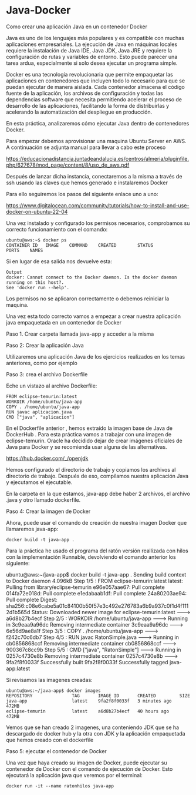 # Java-Docker
Como crear una aplicación Java en un contenedor Docker

Java es uno de los lenguajes más populares y es compatible con muchas aplicaciones empresariales. La ejecución de Java en máquinas locales requiere la instalación de Java IDE, Java JDK, Java JRE y requiere la configuración de rutas y variables de entorno. Esto puede parecer una tarea ardua, especialmente si solo desea ejecutar un programa simple.

Docker es una tecnología revolucionaria que permite empaquetar las aplicaciones en contenedores que incluyen todo lo necesario para que se puedan ejecutar de manera aislada. Cada contenedor almacena el código fuente de la aplicación, los archivos de configuración y todas las dependencias software que necesita permitiendo acelerar el proceso de desarrollo de las aplicaciones, facilitando la forma de distribuirlas y acelerando la automatización del despliegue en producción.

En esta práctica, analizaremos cómo ejecutar Java dentro de contenedores Docker.

Para empezar debemos aprovisionar una maquina Ubuntu Server en AWS. A continuación se adjunta manual para llevar a cabo este proceso

https://educacionadistancia.juntadeandalucia.es/centros/almeria/pluginfile.php/627678/mod_page/content/8/uso_de_aws.pdf

Después de lanzar dicha instancia, conectaremos a la misma a través de ssh usando las claves que hemos generado e instalaremos Docker

Para ello seguiremos los pasos del siguiente enlace uno a uno:

https://www.digitalocean.com/community/tutorials/how-to-install-and-use-docker-on-ubuntu-22-04

Una vez instalado y configurado los permisos necesarios, comprobamos su correcto funcionamiento con el comando:

    ubuntu@aws:~$ docker ps
    CONTAINER ID   IMAGE    COMMAND    CREATED        STATUS            PORTS    NAMES

Si en lugar de esa salida nos devuelve esta:

    Output
    docker: Cannot connect to the Docker daemon. Is the docker daemon running on this host?.
    See 'docker run --help'.

Los permisos no se aplicaron correctamente o debemos reiniciar la maquina.

Una vez esta todo correcto vamos a empezar a crear nuestra aplicación java empaquetada en un contenedor de Docker

Paso 1. Crear carpeta llamada java-app y acceder a la misma

Paso 2: Crear la aplicación Java

Utilizaremos una aplicación Java de los ejercicios realizados en los temas anteriores, como por ejemplo

Paso 3: crea el archivo Dockerfile

Eche un vistazo al archivo Dockerfile:

    FROM eclipse-temurin:latest
    WORKDIR /home/ubuntu/java-app
    COPY . /home/ubuntu/java-app
    RUN javac aplicacion.java
    CMD ["java", "aplicacion"]

En el Dockerfile anterior , hemos extraído la imagen base de Java de DockerHub . Para esta práctica vamos a trabajar con una imagen de eclipse-temurin.
Oracle ha decidido dejar de crear imágenes oficiales de Java para Docker y se recomienda usar alguna de las alternativas.

https://hub.docker.com/_/openjdk

Hemos configurado el directorio de trabajo y copiamos los archivos al directorio de trabajo. Después de eso, compilamos nuestra aplicación Java y ejecutamos el ejecutable.

En la carpeta en la que estamos, java-app debe haber 2 archivos, el archivo .java y otro llamado dockerfile.

Paso 4: Crear la imagen de Docker

Ahora, puede usar el comando de creación de nuestra imagen Docker que llamaremos java-app:

    docker build -t java-app .

Para la práctica he usado el programa del ratón versión reallizada con hilos con la implementación Runnable, devolviendo el comando anterior los siguiente:

ubuntu@aws:~/java-app$ docker build -t java-app .
Sending build context to Docker daemon  4.096kB
Step 1/5 : FROM eclipse-temurin:latest
latest: Pulling from library/eclipse-temurin
e96e057aae67: Pull complete
014fa72e018d: Pull complete
e1edabaab1df: Pull complete
24a80203ae94: Pull complete
Digest: sha256:c08e6cabe5a01c84100b50f57e3c492e276783a6b9a937c0f1d4f1112d1b565d
Status: Downloaded newer image for eclipse-temurin:latest
 ---> a6d8b27b4ecf
Step 2/5 : WORKDIR /home/ubuntu/java-app
 ---> Running in 3c9eaa9a96dc
Removing intermediate container 3c9eaa9a96dc
 ---> 6e56d9ae8a1f
Step 3/5 : COPY . /home/ubuntu/java-app
 ---> f242c70c6db7
Step 4/5 : RUN javac RatonSimple.java
 ---> Running in cb0856868ccf
Removing intermediate container cb0856868ccf
 ---> 900367c8cc9b
Step 5/5 : CMD ["java", "RatonSimple"]
 ---> Running in 0257c4730e8b
Removing intermediate container 0257c4730e8b
 ---> 9fa2f8f0033f
Successfully built 9fa2f8f0033f
Successfully tagged java-app:latest

Si revisamos las imagenes creadas:

    ubuntu@aws:~/java-app$ docker images
    REPOSITORY               TAG       IMAGE ID       CREATED         SIZE
    java-app                 latest    9fa2f8f0033f   3 minutes ago   472MB
    eclipse-temurin          latest    a6d8b27b4ecf   40 hours ago    472MB

Vemos que se han creado 2 imagenes, una conteniendo JDK que se ha descargado de docker hub y la otra con JDK y la aplicación empaquetada que hemos creado con el dockerfile

Paso 5: ejecutar el contenedor de Docker

Una vez que haya creado su imagen de Docker, puede ejecutar su contenedor de Docker con el comando de ejecución de Docker. Esto ejecutará la aplicación java que veremos por el terminal:

    docker run -it --name ratonhilos java-app

